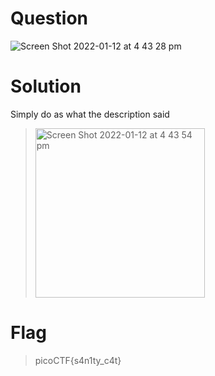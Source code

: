 # Question 
![Screen Shot 2022-01-12 at 4 43 28 pm](https://user-images.githubusercontent.com/65474495/149070719-0ad7d40c-c3d2-478a-b6b0-7a0eeeb30be6.png)

# Solution
Simply do as what the description said
> <img width="271" alt="Screen Shot 2022-01-12 at 4 43 54 pm" src="https://user-images.githubusercontent.com/65474495/149070749-f2c8c3f6-3c98-4d6f-bfda-273a01655309.png">

# Flag
> picoCTF{s4n1ty_c4t}

